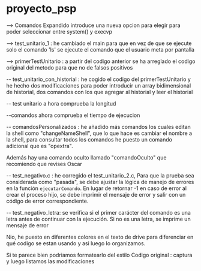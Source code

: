 # proyecto_psp

 
--> Comandos Expandido introduce una nueva opcion para elegir para poder seleccionar entre system() y execvp



--> test_unitario_1 : he cambiado el main para que en vez de que se ejecute solo el comando 'ls' se ejecute el comando que el usuario meta por pantalla

--> primerTestUnitario : a partir del codigo anterior se ha arreglado el codigo original del metodo para que no de falsos positivos

-- test_unitario_con_historial : he cogido el codigo del primerTestUnitario y he hecho dos modificaciones para poder introducir un array bidimensional de historial, 
dos comandos con los que agregar al historial y leer el historial

-- test unitario a hora comprueba la longitud

--comandos ahora comprueba el tiempo de ejecucion 

-- comandosPersonalizados : he añadido más comandos los cuales editan la shell como "changeNameShell", que lo que hace es cambiar el nombre a la shell, para consultar todos los comandos he puesto un comando adicional que es "opextra".

Además hay una comando oculto llamado "comandoOculto" que recomiendo que revises Oscar

-- test_negativo.c : he corregido el test_unitario_2.c,  Para que la prueba sea considerada como "pasada", se debe ajustar la lógica de manejo de errores en la función `ejecutarComando`. En lugar de retornar -1 en caso de error al crear el proceso hijo, se debe imprimir el mensaje de error y salir con un código de error correspondiente.

-- test_negativo_letra:  se verifica si el primer carácter del comando es una letra antes de continuar con la ejecución. Si no es una letra, se imprime un mensaje de error 


Nio, he puesto en diferentes colores en el texto de drive para diferenciar en qué codigo se estan usando y asi luego lo organizamos.

Si te parece bien podriamos formatearlo del estilo Codigo original : captura y luego listamos las modificaciones 
